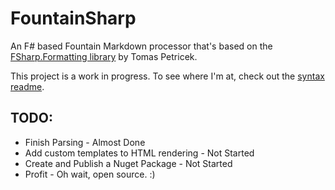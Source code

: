 # FountainSharp
An F# based Fountain Markdown processor that's based on the [FSharp.Formatting library](https://github.com/tpetricek/FSharp.Formatting) by Tomas Petricek.

This project is a work in progress. To see where I'm at, check out the [syntax readme](Source/FountainSharp/FountainSharp.Parse/FountainSyntaxDefinition.md).


## TODO:
 * Finish Parsing - Almost Done
 * Add custom templates to HTML rendering - Not Started
 * Create and Publish a Nuget Package - Not Started
 * Profit - Oh wait, open source. :)
